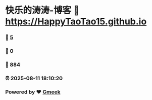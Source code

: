 # 快乐的涛涛-博客 :link: https://HappyTaoTao15.github.io 
### :page_facing_up: [5](https://HappyTaoTao15.github.io/tag.html) 
### :speech_balloon: 0 
### :hibiscus: 884 
### :alarm_clock: 2025-08-11 18:10:20 
### Powered by :heart: [Gmeek](https://github.com/Meekdai/Gmeek)
